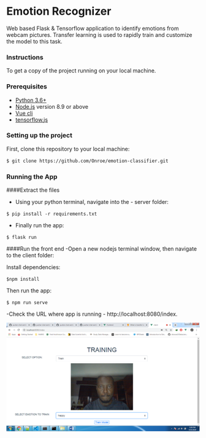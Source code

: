 # Emotion Recognizer
Web based Flask &amp; Tensorflow application to identify emotions from webcam pictures.
Transfer learning is used to rapidly train and customize the model to this task. 



### Instructions
To get a copy of the project running on your local machine.

###  Prerequisites
- [Python 3.6+](https://www.python.org/)
- [Node.js](https://nodejs.org/) version 8.9 or above
- [Vue cli](https://cli.vuejs.org/guide/installation.html)
- [tensorflow.js](https://www.tensorflow.org/js)

### Setting up the project
First, clone this repository to your local machine:

```sh
$ git clone https://github.com/Onroe/emotion-classifier.git
```

### Running the App

####Extract the files 

- Using your python terminal, navigate into the - server folder:

```
$ pip install -r requirements.txt

```

- Finally run the app:
```
$ flask run

```

####Run the front end
-Open a new nodejs terminal window, then navigate to the client folder:

Install dependencies:
```
$npm install

```

Then run the app:

```
$ npm run serve

```

-Check the URL where app is running - http://localhost:8080/index.

![Screenshot](screenshot.png)


